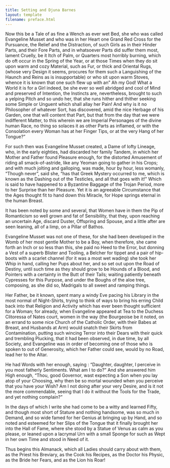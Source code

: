 ```yaml
---
title: Setting and Djuna Barnes
layout: template
filename: preface.html
---
```


Now this be a Tale of as fine a Wench as ever wet Bed, she who was called Evangeline Musset and who was in her Heart one Grand Red Cross for the Pursuance, the Relief and the Distraction, of such Girls as in their Hinder Parts, and their Fore Parts, and in whatsoever Parts did suffer them most, lament Cruelly, be it Itch of Palm, or Quarters most horribly burning, which do oft occur in the Spring of the Year, or at those Times when they do sit upon warm and cozy Material, such as Fur, or thick and Oriental Rugs, (whose very Design it seems, procures for them such a Languishing of the Haunch and Reins as is insupportable) or who sit upon warm Stoves, whence it is known that one such flew up with an” Ah my God! What a World it is for a Girl indeed, be she ever so well abridged and cool of Mind and preserved of Intention, the Instincts are, nevertheless, brought to such a yelping Pitch and so undo her, that she runs hither and thither seeking some Simple or Unguent which shall allay her Pain! And why is it no Philosopher of whatever Sort, has discovered, amid the nice Herbage of his Garden, one that will content that Part, but that from the day that we were indifferent Matter, to this wherein we are Imperial Personages of the divine human Race, no thing so solaces it as other Parts as inflamed, or with the Consolation every Woman has at her Finger Tips, or at the very Hang of her Tongue?”

For such then was Evangeline Musset created, a Dame of lofty Lineage, who, in the early eighties, had discarded her family Tandem, in which her Mother and Father found Pleasure enough, for the distorted Amusement of riding all smack-of-astride, like any Yeoman going to gather in his Crops; and with much jolting and galloping, was made, hour by hour, less womanly, “Though never”, said she, “has that Greek Mystery occurred to me, which is known as the Dashing out of the Testicles, and all that goes with it!” Which is said to have happened to a Byzantine Baggage of the Trojan Period, more to her Surprise than her Pleasure. Yet it is an agreeable Circumstance that the Ages thought fit to hand down this Miracle, for Hope springs eternal in the human Breast.

It has been noted by some and several, that Women have in them the Pip of Romanticism so well grown and fat of Sensibility, that they, upon reaching an uncertain Age, discard Duster, Offspring and Spouse, and a little after are seen leaning, all of a limp, on a Pillar of Bathos.

Evangeline Musset was not one of these, for she had been developed in the Womb of her most gentle Mother to be a Boy, when therefore, she came forth an Inch or so less than this, she paid no Heed to the Error, but donning a Vest of a superb Blister and Tooling, a Belcher for tippet and a pair of hip-boots with a scarlet channel (for it was a most wet wading) she took her Whip in hand, calling her Pups about her, and so set out upon the Road of Destiny, until such time as they should grow to be Hounds of a Blood, and Pointers with a certainty in the Butt of their Tails; waiting patiently beneath Cypresses for this Purpose, and under the Boughs of the aloe tree, composing, as she did so, Madrigals to all sweet and ramping things.

Her Father, be it known, spent many a windy Eve pacing his Library in the most normal of Night-Shirts, trying to think of ways to bring his erring Child back into that Religion and Activity which has ever been thought sufficient for a Woman; for already, when Evangeline appeared at Tea to the Duchess Clitoressa of Nates court, women in the way (the Bourgeoise be it noted, on an errand to some nice Church of the Catholic Order, with their Babes at Breast, and Husbands at Arm) would snatch their Skirts from Contamination, putting such wincing Terror into their Dears with their quick and trembling Plucking, that it had been observed, in due time, by all Society, and Evangeline was in order of becoming one of those who is spoken to out of Generosity, which her Father could see, would by no Road, lead her to the Altar.

He had Words with her enough, saying : “Daughter, daughter, I perceive in you most fatherly Sentiments. What am I to do?” And she answered him High enough, “Thou, good Governor, wast expecting a Son when you lay atop of your Choosing, why then be so mortal wounded when you perceive that you have your Wish? Am I not doing after your very Desire, and is it not the more commendable, seeing that I do it without the Tools for the Trade, and yet nothing complain?”

In the days of which I write she had come to be a witty and learned Fifty, and though most short of Stature and nothing handsome, was so much in Demand, and so wide famed for her Genius at bringing up by Hand, and so noted and esteemed for her Slips of the Tongue that it finally brought her into the Hall of Fame, where she stood by a Statue of Venus as calm as you please, or leaned upon a lacrymal Urn with a small Sponge for such as Wept in her own Time and stood in Need of it.

Thus begins this Almanack, which all Ladies should carry about with them, as the Priest his Breviary, as the Cook his Recipes, as the Doctor his Physic, as the Bride her Fears, and as the Lion his Roar!
